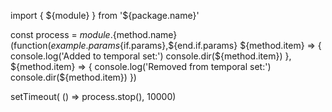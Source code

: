 import { ${module} } from '${package.name}'

const process = ${module}.${method.name}(function(${example.params}${if.params},${end.if.params}
    ${method.item} => {
        console.log('Added to temporal set:')
        console.dir(${method.item})
    },
    ${method.item} => {
        console.log('Removed from temporal set:')
        console.dir(${method.item})
    })

setTimeout( () => process.stop(), 10000)
